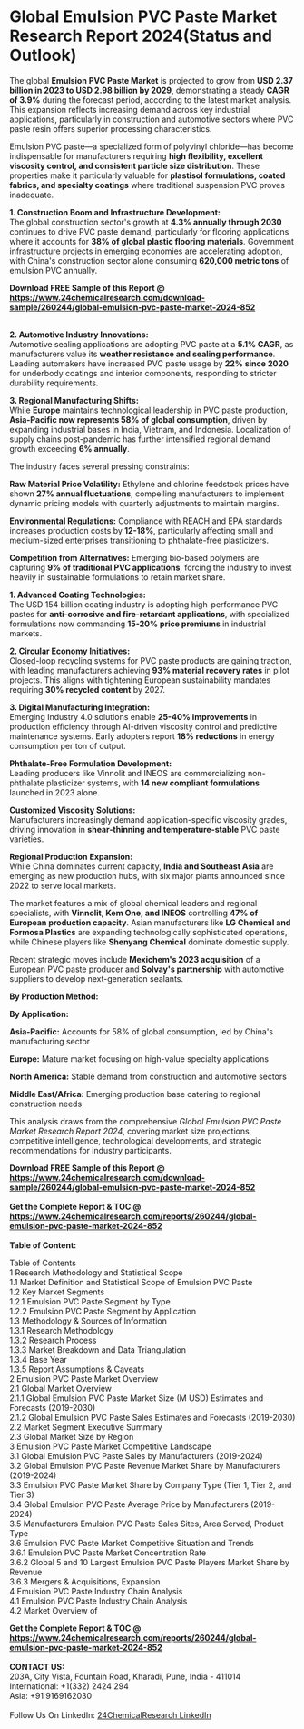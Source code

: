 <h1>Global Emulsion PVC Paste Market Research Report 2024(Status and Outlook)</h1><p>The global <strong>Emulsion PVC Paste Market</strong> is projected to grow from <strong>USD 2.37 billion in 2023 to USD 2.98 billion by 2029</strong>, demonstrating a steady <strong>CAGR of 3.9%</strong> during the forecast period, according to the latest market analysis. This expansion reflects increasing demand across key industrial applications, particularly in construction and automotive sectors where PVC paste resin offers superior processing characteristics.</p><p>Emulsion PVC paste—a specialized form of polyvinyl chloride—has become indispensable for manufacturers requiring <strong>high flexibility, excellent viscosity control, and consistent particle size distribution</strong>. These properties make it particularly valuable for <strong>plastisol formulations, coated fabrics, and specialty coatings</strong> where traditional suspension PVC proves inadequate.</p><p><strong>1. Construction Boom and Infrastructure Development:</strong><br>
The global construction sector's growth at <strong>4.3% annually through 2030</strong> continues to drive PVC paste demand, particularly for flooring applications where it accounts for <strong>38% of global plastic flooring materials</strong>. Government infrastructure projects in emerging economies are accelerating adoption, with China's construction sector alone consuming <strong>620,000 metric tons</strong> of emulsion PVC annually.</p><div><b>Download FREE Sample of this Report @ 
            <a href="https://www.24chemicalresearch.com/download-sample/260244/global-emulsion-pvc-paste-market-2024-852">
            https://www.24chemicalresearch.com/download-sample/260244/global-emulsion-pvc-paste-market-2024-852</a></b></div><br><p><strong>2. Automotive Industry Innovations:</strong><br>
Automotive sealing applications are adopting PVC paste at a <strong>5.1% CAGR</strong>, as manufacturers value its <strong>weather resistance and sealing performance</strong>. Leading automakers have increased PVC paste usage by <strong>22% since 2020</strong> for underbody coatings and interior components, responding to stricter durability requirements.</p><p><strong>3. Regional Manufacturing Shifts:</strong><br>
While <strong>Europe</strong> maintains technological leadership in PVC paste production, <strong>Asia-Pacific now represents 58% of global consumption</strong>, driven by expanding industrial bases in India, Vietnam, and Indonesia. Localization of supply chains post-pandemic has further intensified regional demand growth exceeding <strong>6% annually</strong>.</p><p>The industry faces several pressing constraints:</p><p><strong>Raw Material Price Volatility:</strong> Ethylene and chlorine feedstock prices have shown <strong>27% annual fluctuations</strong>, compelling manufacturers to implement dynamic pricing models with quarterly adjustments to maintain margins.</p><p><strong>Environmental Regulations:</strong> Compliance with REACH and EPA standards increases production costs by <strong>12-18%</strong>, particularly affecting small and medium-sized enterprises transitioning to phthalate-free plasticizers.</p><p><strong>Competition from Alternatives:</strong> Emerging bio-based polymers are capturing <strong>9% of traditional PVC applications</strong>, forcing the industry to invest heavily in sustainable formulations to retain market share.</p><p><strong>1. Advanced Coating Technologies:</strong><br>
The USD 154 billion coating industry is adopting high-performance PVC pastes for <strong>anti-corrosive and fire-retardant applications</strong>, with specialized formulations now commanding <strong>15-20% price premiums</strong> in industrial markets.</p><p><strong>2. Circular Economy Initiatives:</strong><br>
Closed-loop recycling systems for PVC paste products are gaining traction, with leading manufacturers achieving <strong>93% material recovery rates</strong> in pilot projects. This aligns with tightening European sustainability mandates requiring <strong>30% recycled content</strong> by 2027.</p><p><strong>3. Digital Manufacturing Integration:</strong><br>
Emerging Industry 4.0 solutions enable <strong>25-40% improvements</strong> in production efficiency through AI-driven viscosity control and predictive maintenance systems. Early adopters report <strong>18% reductions</strong> in energy consumption per ton of output.</p><p><strong>Phthalate-Free Formulation Development:</strong><br>
	Leading producers like Vinnolit and INEOS are commercializing non-phthalate plasticizer systems, with <strong>14 new compliant formulations</strong> launched in 2023 alone.</p><p><strong>Customized Viscosity Solutions:</strong><br>
	Manufacturers increasingly demand application-specific viscosity grades, driving innovation in <strong>shear-thinning and temperature-stable</strong> PVC paste varieties.</p><p><strong>Regional Production Expansion:</strong><br>
	While China dominates current capacity, <strong>India and Southeast Asia</strong> are emerging as new production hubs, with six major plants announced since 2022 to serve local markets.</p><p>The market features a mix of global chemical leaders and regional specialists, with <strong>Vinnolit, Kem One, and INEOS</strong> controlling <strong>47% of European production capacity</strong>. Asian manufacturers like <strong>LG Chemical and Formosa Plastics</strong> are expanding technologically sophisticated operations, while Chinese players like <strong>Shenyang Chemical</strong> dominate domestic supply.</p><p>Recent strategic moves include <strong>Mexichem's 2023 acquisition</strong> of a European PVC paste producer and <strong>Solvay's partnership</strong> with automotive suppliers to develop next-generation sealants.</p><p><strong>By Production Method:</strong></p><p><strong>By Application:</strong></p><p><strong>Asia-Pacific:</strong> Accounts for 58% of global consumption, led by China's manufacturing sector</p><p><strong>Europe:</strong> Mature market focusing on high-value specialty applications</p><p><strong>North America:</strong> Stable demand from construction and automotive sectors</p><p><strong>Middle East/Africa:</strong> Emerging production base catering to regional construction needs</p><p>This analysis draws from the comprehensive <em>Global Emulsion PVC Paste Market Research Report 2024</em>, covering market size projections, competitive intelligence, technological developments, and strategic recommendations for industry participants.</p><div><b>Download FREE Sample of this Report @ 
            <a href="https://www.24chemicalresearch.com/download-sample/260244/global-emulsion-pvc-paste-market-2024-852">
            https://www.24chemicalresearch.com/download-sample/260244/global-emulsion-pvc-paste-market-2024-852</a></b></div><br><div><b>Get the Complete Report & TOC @ 
            <a href="https://www.24chemicalresearch.com/reports/260244/global-emulsion-pvc-paste-market-2024-852">
            https://www.24chemicalresearch.com/reports/260244/global-emulsion-pvc-paste-market-2024-852</a></b></div><br>
            <b>Table of Content:</b><p>Table of Contents<br />
1 Research Methodology and Statistical Scope<br />
1.1 Market Definition and Statistical Scope of Emulsion PVC Paste<br />
1.2 Key Market Segments<br />
1.2.1 Emulsion PVC Paste Segment by Type<br />
1.2.2 Emulsion PVC Paste Segment by Application<br />
1.3 Methodology & Sources of Information<br />
1.3.1 Research Methodology<br />
1.3.2 Research Process<br />
1.3.3 Market Breakdown and Data Triangulation<br />
1.3.4 Base Year<br />
1.3.5 Report Assumptions & Caveats<br />
2 Emulsion PVC Paste Market Overview<br />
2.1 Global Market Overview<br />
2.1.1 Global Emulsion PVC Paste Market Size (M USD) Estimates and Forecasts (2019-2030)<br />
2.1.2 Global Emulsion PVC Paste Sales Estimates and Forecasts (2019-2030)<br />
2.2 Market Segment Executive Summary<br />
2.3 Global Market Size by Region<br />
3 Emulsion PVC Paste Market Competitive Landscape<br />
3.1 Global Emulsion PVC Paste Sales by Manufacturers (2019-2024)<br />
3.2 Global Emulsion PVC Paste Revenue Market Share by Manufacturers (2019-2024)<br />
3.3 Emulsion PVC Paste Market Share by Company Type (Tier 1, Tier 2, and Tier 3)<br />
3.4 Global Emulsion PVC Paste Average Price by Manufacturers (2019-2024)<br />
3.5 Manufacturers Emulsion PVC Paste Sales Sites, Area Served, Product Type<br />
3.6 Emulsion PVC Paste Market Competitive Situation and Trends<br />
3.6.1 Emulsion PVC Paste Market Concentration Rate<br />
3.6.2 Global 5 and 10 Largest Emulsion PVC Paste Players Market Share by Revenue<br />
3.6.3 Mergers & Acquisitions, Expansion<br />
4 Emulsion PVC Paste Industry Chain Analysis<br />
4.1 Emulsion PVC Paste Industry Chain Analysis<br />
4.2 Market Overview of</p><div><b>Get the Complete Report & TOC @ 
            <a href="https://www.24chemicalresearch.com/reports/260244/global-emulsion-pvc-paste-market-2024-852">
            https://www.24chemicalresearch.com/reports/260244/global-emulsion-pvc-paste-market-2024-852</a></b></div><br><b>CONTACT US:</b><br>
            203A, City Vista, Fountain Road, Kharadi, Pune, India - 411014<br>
            International: +1(332) 2424 294<br>
            Asia: +91 9169162030 <br><br>
            Follow Us On LinkedIn: <a href="https://www.linkedin.com/company/24chemicalresearch/">24ChemicalResearch LinkedIn</a>